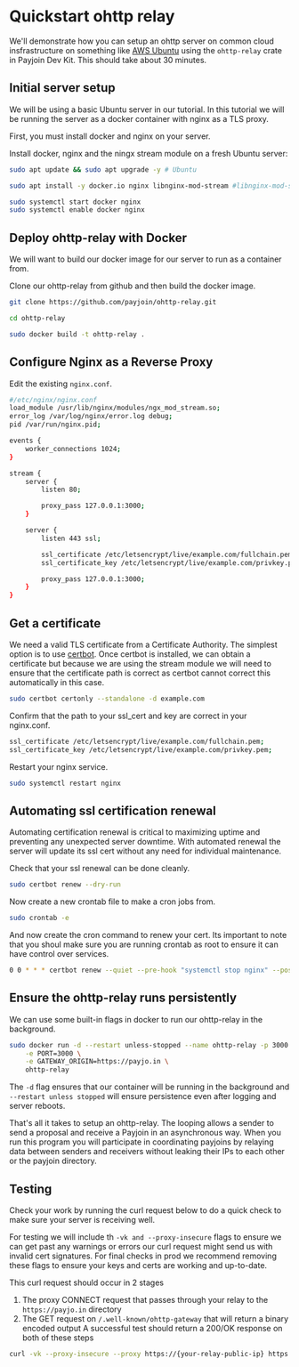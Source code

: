 # Quickstart ohttp relay

We'll demonstrate how you can setup an ohttp server on common cloud insfrastructure on something like [AWS Ubuntu](https://docs.aws.amazon.com/kinesisvideostreams/latest/dg/gs-ubuntu.html) using the `ohttp-relay` crate in Payjoin Dev Kit. This should take about 30 minutes.

## Initial server setup

We will be using a basic Ubuntu server in our tutorial. In this tutorial we will be running the server as a docker container with nginx as a TLS proxy.

First, you must install docker and nginx on your server.

Install docker, nginx and the ningx stream module on a fresh Ubuntu server:

```sh
sudo apt update && sudo apt upgrade -y # Ubuntu

sudo apt install -y docker.io nginx libnginx-mod-stream #libnginx-mod-stream gives us access to the nginx stream module

sudo systemctl start docker nginx
sudo systemctl enable docker nginx
```

## Deploy ohttp-relay with Docker

We will want to build our docker image for our server to run as a container from.

Clone our ohttp-relay from github and then build the docker image.

```sh
git clone https://github.com/payjoin/ohttp-relay.git

cd ohttp-relay

sudo docker build -t ohttp-relay .
```

## Configure Nginx as a Reverse Proxy

Edit the existing `nginx.conf`.

```sh 
#/etc/nginx/nginx.conf
load_module /usr/lib/nginx/modules/ngx_mod_stream.so;
error_log /var/log/nginx/error.log debug;
pid /var/run/nginx.pid;

events {
    worker_connections 1024;
}

stream {
    server {
        listen 80;

        proxy_pass 127.0.0.1:3000;
    }

    server {
        listen 443 ssl;

        ssl_certificate /etc/letsencrypt/live/example.com/fullchain.pem;
        ssl_certificate_key /etc/letsencrypt/live/example.com/privkey.pem;

        proxy_pass 127.0.0.1:3000;
    }
}
```

## Get a certificate

We need a valid TLS certificate from a Certificate Authority. The simplest option is to use [certbot](https://certbot.eff.org/instructions).
Once certbot is installed, we can obtain a certificate but because we are using the stream module we will need to ensure that the certificate path is correct as certbot cannot correct this automatically in this case.

```sh
sudo certbot certonly --standalone -d example.com
```

Confirm that the path to your ssl_cert and key are correct in your nginx.conf.

```sh
ssl_certificate /etc/letsencrypt/live/example.com/fullchain.pem;
ssl_certificate_key /etc/letsencrypt/live/example.com/privkey.pem;
```

Restart your nginx service.

```sh
sudo systemctl restart nginx
```

## Automating ssl certification renewal

Automating certification renewal is critical to maximizing uptime and preventing any unexpected server downtime.
With automated renewal the server will update its ssl cert without any need for individual maintenance.

Check that your ssl renewal can be done cleanly.

```sh
sudo certbot renew --dry-run
```

Now create a new crontab file to make a cron jobs from.

```sh
sudo crontab -e
```

And now create the cron command to renew your cert. Its important to note that you shoul make sure you are running crontab as root to ensure it can have control over services.

```sh
0 0 * * * certbot renew --quiet --pre-hook "systemctl stop nginx" --post-hook "systemctl start nginx"
```

## Ensure the ohttp-relay runs persistently

We can use some built-in flags in docker to run our ohttp-relay in the background.

```sh
sudo docker run -d --restart unless-stopped --name ohttp-relay -p 3000:3000 \
    -e PORT=3000 \
    -e GATEWAY_ORIGIN=https://payjo.in \
    ohttp-relay
```

The `-d` flag ensures that our container will be running in the background and `--restart unless stopped` will ensure persistence even after logging and server reboots.

That's all it takes to setup an ohttp-relay. The looping allows a sender to send a proposal and receive a Payjoin in an asynchronous way. When you run this program you will participate in coordinating payjoins by relaying data between senders and receivers without leaking their IPs to each other or the payjoin directory.

## Testing

Check your work by running the curl request below to do a quick check to make sure your server is receiving well.

For testing we will include th `-vk and --proxy-insecure` flags to ensure we can get past any warnings or errors our curl request might send us with invalid cert signatures. For final checks in prod we recommend removing these flags to ensure your keys and certs are working and up-to-date.

This curl request should occur in 2 stages
1. The proxy CONNECT request that passes through your relay to the `https://payjo.in` directory
2. The GET request on `/.well-known/ohttp-gateway` that will return a binary encoded output
A successful test should return a 200/OK response on both of these steps

```sh
curl -vk --proxy-insecure --proxy https://{your-relay-public-ip} https://payjo.in/.well-known/ohttp-gateway --output - | xxd -p
```
